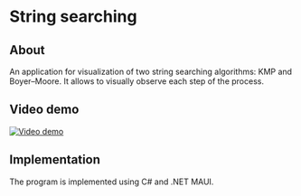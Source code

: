 # String searching

## About

An application for visualization of two string searching algorithms: KMP and Boyer–Moore.
It allows to visually observe each step of the process.

## Video demo

[![Video demo](readme_img/animation1.gif)](https://www.youtube.com/watch?v=ZpwE7xU9LDY)

## Implementation

The program is implemented using C# and .NET MAUI.